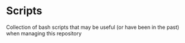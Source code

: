 # Scripts

Collection of bash scripts that may be useful (or have been in the past) when managing this repository
